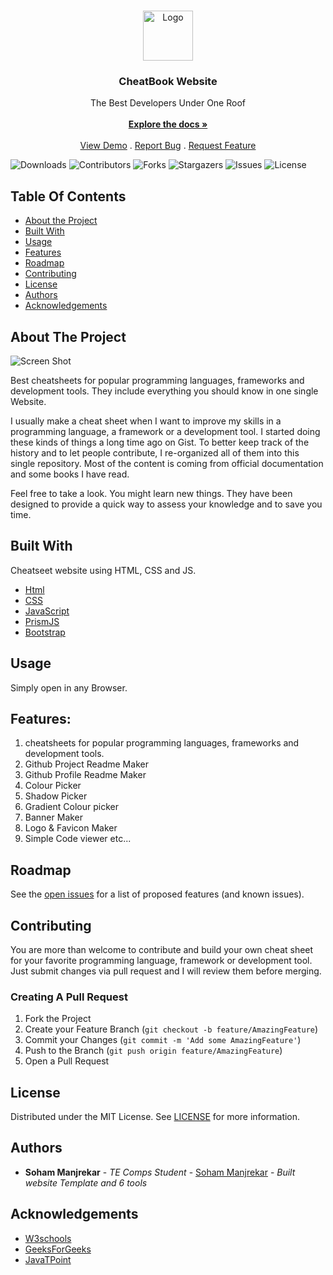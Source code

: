 <br/>
<p align="center">
  <a href="https://github.com/sohammanjrekar/Cheatsheet-website">
    <img src="https://64.media.tumblr.com/ec1a80266d8d1ba9769c64ede9b9c21e/97996cf094df18db-f0/s1280x1920/3812eb722d8787418e613712c2a5a89e236ab3a4.jpg" alt="Logo" width="80" height="80">
  </a>

  <h3 align="center">CheatBook Website</h3>

  <p align="center">
    The Best Developers Under One Roof
    <br/>
    <br/>
    <a href="https://github.com/sohammanjrekar/Cheatsheet-website"><strong>Explore the docs »</strong></a>
    <br/>
    <br/>
    <a href="https://sohammanjrekar.github.io/cheatsheet-website/">View Demo</a>
    .
    <a href="https://github.com/sohammanjrekar/Cheatsheet-website/issues">Report Bug</a>
    .
    <a href="https://github.com/sohammanjrekar/Cheatsheet-website/issues">Request Feature</a>
  </p>
</p>

![Downloads](https://img.shields.io/github/downloads/sohammanjrekar/Cheatsheet-website/total) ![Contributors](https://img.shields.io/github/contributors/sohammanjrekar/Cheatsheet-website?color=dark-green) ![Forks](https://img.shields.io/github/forks/sohammanjrekar/Cheatsheet-website?style=social) ![Stargazers](https://img.shields.io/github/stars/sohammanjrekar/Cheatsheet-website?style=social) ![Issues](https://img.shields.io/github/issues/sohammanjrekar/Cheatsheet-website) ![License](https://img.shields.io/github/license/sohammanjrekar/Cheatsheet-website) 

## Table Of Contents

* [About the Project](#about-the-project)
* [Built With](#built-with)
* [Usage](#usage)
* [Features](#features)
* [Roadmap](#roadmap)
* [Contributing](#contributing)
* [License](#license)
* [Authors](#authors)
* [Acknowledgements](#acknowledgements)

## About The Project

![Screen Shot](https://64.media.tumblr.com/5fb82defa1a41628d1be0b077d57c17d/3593c9601c5369ea-30/s1280x1920/b517747cc76cad90adbe80585b58e09029a5e991.pnj)


Best cheatsheets for popular programming languages, frameworks and development tools. They include everything you should know in one single Website.

I usually make a cheat sheet when I want to improve my skills in a programming language, a framework or a development tool. I started doing these kinds of things a long time ago on Gist. To better keep track of the history and to let people contribute, I re-organized all of them into this single repository. Most of the content is coming from official documentation and some books I have read.


Feel free to take a look. You might learn new things. They have been designed to provide a quick way to assess your knowledge and to save you time.

## Built With

Cheatseet website using HTML, CSS and JS.

* [Html](https://www.w3schools.com/html/)
* [CSS](https://www.w3schools.com/css/default.asp)
* [JavaScript](https://www.w3schools.com/js/default.asp)
* [PrismJS](https://prismjs.com/)
* [Bootstrap](https://getbootstrap.com/)

## Usage

Simply open in any Browser.





## Features:
1)  cheatsheets for popular programming languages, frameworks and development tools.
2)   Github Project Readme Maker
3)   Github  Profile Readme Maker
4)   Colour Picker
5)   Shadow Picker
6)   Gradient Colour picker
7)   Banner Maker
8)   Logo & Favicon Maker
9)   Simple Code viewer    etc...

## Roadmap

See the [open issues](https://github.com/sohammanjrekar/Cheatsheet-website/issues) for a list of proposed features (and known issues).

## Contributing

You are more than welcome to contribute and build your own cheat sheet for your favorite programming language, framework or development tool. Just submit changes via pull request and I will review them before merging.

### Creating A Pull Request

1. Fork the Project
2. Create your Feature Branch (`git checkout -b feature/AmazingFeature`)
3. Commit your Changes (`git commit -m 'Add some AmazingFeature'`)
4. Push to the Branch (`git push origin feature/AmazingFeature`)
5. Open a Pull Request

## License

Distributed under the MIT License. See [LICENSE](https://github.com/sohammanjrekar/Cheatsheet-website/blob/main/LICENSE.md) for more information.

## Authors

* **Soham Manjrekar** - *TE Comps Student* - [Soham Manjrekar](https://github.com/sohammanjrekar) - *Built website Template and 6 tools*

## Acknowledgements

* [W3schools](https://www.w3schools.com/)
* [GeeksForGeeks](https://www.geeksforgeeks.org/)
* [JavaTPoint](https://www.javatpoint.com/)

